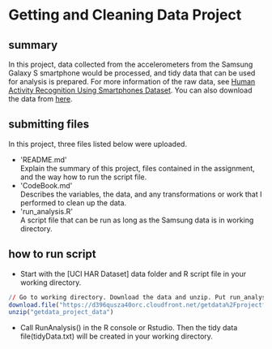 Getting and Cleaning Data Project
========================================================

## summary  
In this project, data collected from the accelerometers from the Samsung Galaxy S smartphone would be processed, and tidy data that can be used for analysis is prepared. For more information of the raw data, see [Human Activity Recognition Using Smartphones Dataset](http://archive.ics.uci.edu/ml/datasets/Human+Activity+Recognition+Using+Smartphones). You can also download the data from [here](https://d396qusza40orc.cloudfront.net/getdata%2Fprojectfiles%2FUCI%20HAR%20Dataset.zip).

## submitting files
In this project, three files listed below were uploaded. 
- 'README.md'  
  Explain the summary of this project, files contained in the assignment, and the way how to run the script file.
- 'CodeBook.md'  
  Describes the variables, the data, and any transformations or work that I performed to clean up the data.
- 'run_analysis.R'  
  A script file that can be run as long as the Samsung data is in working directory.

## how to run script
- Start with the [UCI HAR Dataset] data folder and R script file in your working directory.

```r
// Go to working directory. Download the data and unzip. Put run_analysis.R into working directory too.
download.file("https://d396qusza40orc.cloudfront.net/getdata%2Fprojectfiles%2FUCI%20HAR%20Dataset.zip", destfile="getdata_project_data", method="curl")
unzip("getdata_project_data")
```

- Call RunAnalysis() in the R console or Rstudio. Then the tidy data file(tidyData.txt) will be created in your working directory.
